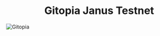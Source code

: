 <h1 align="center">Gitopia Janus Testnet </h1>

![Gitopia](https://user-images.githubusercontent.com/100621008/201538939-9acf59e9-7395-4ea2-ad82-b2e707a13a33.jpg)


